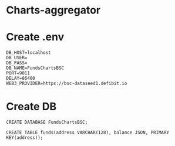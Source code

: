 # Charts-aggregator

# Create .env
```
DB_HOST=localhost
DB_USER=
DB_PASS=
DB_NAME=FundsChartsBSC
PORT=9011
DELAY=86400
WEB3_PROVIDER=https://bsc-dataseed1.defibit.io
```


# Create DB

```
CREATE DATABASE FundsChartsBSC;

CREATE TABLE funds(address VARCHAR(128), balance JSON, PRIMARY KEY(address));
```
